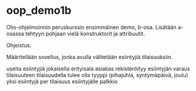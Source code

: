 # oop_demo1b
 Olio-ohjelmoinnin peruskurssin ensimmäinen demo, b-osa. Lisätään a-osassa tehtyyn
pohjaan vielä konstruktorit ja attribuutit.

Ohjeistus:

Määritellään sovellus, jonka avulla välitetään esiintyjiä tilaisuuksiin.

useita esiintyjiä
jokaisella erityisala
asiakas rekisteröityy
esiintyjän varaus tilaisuuteen
tilaisuudella tulee olla tyyppi (pihajuhla, syntymäpäivä, joulu)
yksi esiintyjä per tilaisuus
esiintyjälle palkkio
